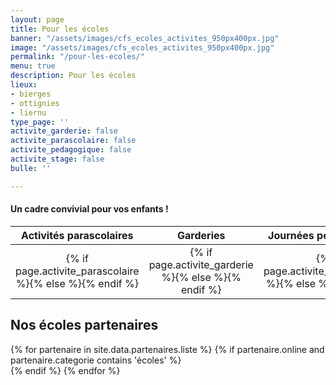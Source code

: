 ```yaml
---
layout: page
title: Pour les écoles
banner: "/assets/images/cfs_ecoles_activites_950px400px.jpg"
image: "/assets/images/cfs_ecoles_activites_950px400px.jpg"
permalink: "/pour-les-ecoles/"
menu: true
description: Pour les écoles
lieux:
- bierges
- ottignies
- liernu
type_page: ''
activite_garderie: false
activite_parascolaire: false
activite_pedagogique: false
activite_stage: false
bulle: ''

---
```

#### **Un cadre convivial pour vos enfants !**

<table class="table table-striped mt-4 mb-4">
    <thead>
        <tr>
        <th scope="col" style="width:25%"><center>Activités parascolaires</center></th>
        <th scope="col" style="width:25%"><center>Garderies</center></th>
        <th scope="col" style="width:25%"><center>Journées pédagogiques</center></th>
        <th scope="col" style="width:25%"><center>Stages</center></th>
        </tr>
    </thead>
    <tbody>
        <tr>
            <td><center>{% if page.activite_parascolaire %}<i class="fa fa-check-circle-o text-success fa-2x"></i>{% else %}<i class="fa fa-times-circle-o text-danger fa-2x"></i>{% endif %}</center></td>
            <td><center>{% if page.activite_garderie %}<i class="fa fa-check-circle-o text-success fa-2x"></i>{% else %}<i class="fa fa-times-circle-o text-danger fa-2x"></i>{% endif %}</center></td>
            <td><center>{% if page.activite_pedagogique %}<i class="fa fa-check-circle-o text-success fa-2x"></i>{% else %}<i class="fa fa-times-circle-o text-danger fa-2x"></i>{% endif %}</center></td>
            <td><center>{% if page.activite_stage %}<i class="fa fa-check-circle-o text-success fa-2x"></i>{% else %}<i class="fa fa-times-circle-o text-danger fa-2x"></i>{% endif %}</center></td>
        </tr>
    </tbody>
</table>

## Nos écoles partenaires

<div class="container">
	<div class="team-members-tow mtb-50">
		<div class="row">
		{% for partenaire in site.data.partenaires.liste %}
            {% if partenaire.online and partenaire.categorie contains 'écoles' %}
                <div class="col-sm-6 col-md-4">
                    <img src="{{ partenaire.logo }}" alt="" style="border-radius: 5%;">
                </div>
            {% endif %}
		{% endfor %}
		</div>
	</div>
</div>